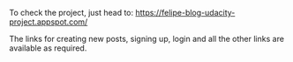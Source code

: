 To check the project, just head to:
https://felipe-blog-udacity-project.appspot.com/

The links for creating new posts, signing up, login and all the other links are
available as required.
